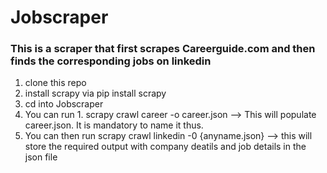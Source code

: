 # Jobscraper

### This is a scraper that first scrapes Careerguide.com and then finds the corresponding jobs on linkedin

1. clone this repo
2. install scrapy via pip install scrapy
3. cd into Jobscraper
4. You can run 1. scrapy crawl career -o career.json --> This will populate career.json. It is mandatory to name it thus.
5. You can then run scrapy crawl linkedin -0 {anyname.json} --> this will store the required output with company deatils and job details in the json file

